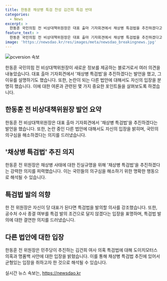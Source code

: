 ```yaml
---
title: 한동훈 채상병 특검 찬성 김건희 특검 반대
categories:
  - News
excerpt: >
  한동훈 국민의힘 전 비상대책위원장은 대표 출마 기자회견에서 채상병 특검법을 추진하겠다고 밝혔습니다. 한 전 위원장은 국민들의 의구심을 풀어드리고 진실규명을 추진할 것이라 강조했지만, 민주당의 김건희 여사 의혹 특검법에는 반대 입장을 밝혔습니다.
feature_text: >
  한동훈 국민의힘 전 비상대책위원장은 대표 출마 기자회견에서 채상병 특검법을 추진하겠다고 밝혔습니다. 한 전 위원장은 국민들의 의구심을 풀어드리고 진실규명을 추진할 것이라 강조했지만, 민주당의 김건희 여사 의혹 특검법에는 반대 입장을 밝혔습니다.
image: 'https://newsdao.kr/res/images/meta/newsdao_breakingnews.jpg'
---
```


<p><img src="https://newsdao.kr/res/images/meta/newsdao_breakingnews.jpg" alt="pcversion 속보" /></p>

<p>한동훈 국민의힘 전 비상대책위원장이 새로운 정보를 제공하는 블로거로서 여러 의견을 내놓았습니다. 대표 출마 기자회견에서 '채상병 특검법'을 추진하겠다는 발언을 했고, 그 이유를 설명하기도 했습니다. 또한, 논란이 되는 다른 법안에 대해서도 자신의 입장을 분명히 했습니다. 이에 대한 여론과 관련된 몇 가지 중요한 포인트들을 살펴보도록 하겠습니다. </p>

<h2 data-ke-size="size26">한동훈 전 비상대책위원장 발언 요약</h2>

<p data-ke-size="size16">한동훈 전 비상대책위원장은 대표 출마 기자회견에서 '채상병 특검법'을 추진하겠다는 발언을 했습니다. 또한, 논란 중인 다른 법안에 대해서도 자신의 입장을 밝히며, 국민의 의구심을 해소하겠다는 의지를 드러냈습니다.</p>

<h2 data-ke-size="size26">'채상병 특검법' 추진 의지</h2>

<p data-ke-size="size16">한동훈 전 위원장은 채상병 사태에 대한 진실규명을 위해 '채상병 특검법'을 추진하겠다는 강력한 의지를 피력했습니다. 이는 국민들의 의구심을 해소하기 위한 명확한 행동으로 해석될 수 있습니다.</p>

<h2 data-ke-size="size26">특검법 발의 의향</h2>

<p data-ke-size="size16">한 전 위원장은 자신이 당 대표가 된다면 특검법을 발의할 의사를 강조했습니다. 또한, 공수처 수사 종결 여부를 특검 발의 조건으로 달지 않겠다는 입장을 표명하며, 특검법 발의에 대한 결연한 의지를 드러냈습니다.</p>

<h2 data-ke-size="size26">다른 법안에 대한 입장</h2>

<p data-ke-size="size16">한동훈 전 위원장은 민주당이 추진하는 김건희 여사 의혹 특검법에 대해 도이치모터스 의혹과 명품백 사안에 대한 입장을 밝혔습니다. 이를 통해 채상병 특검법 추진에 있어서 균형있는 입장을 취하고자 한 것으로 해석될 수 있습니다.</p>
실시간 뉴스 속보는, <a href="https://newsdao.kr" rel="dofollow">https://newsdao.kr</a>


